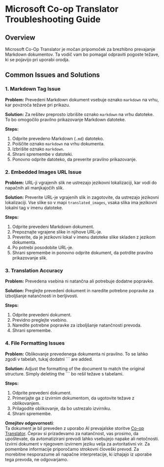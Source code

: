 <!--
CO_OP_TRANSLATOR_METADATA:
{
  "original_hash": "0788d7ebe4876c9be89132f48e09b26d",
  "translation_date": "2025-06-12T12:31:42+00:00",
  "source_file": "getting_started/troubleshooting.md",
  "language_code": "sl"
}
-->
# Microsoft Co-op Translator Troubleshooting Guide


## Overview
Microsoft Co-Op Translator je močan pripomoček za brezhibno prevajanje Markdown dokumentov. Ta vodič vam bo pomagal odpraviti pogoste težave, ki se pojavijo pri uporabi orodja.

## Common Issues and Solutions

### 1. Markdown Tag Issue
**Problem:** Prevedeni Markdown dokument vsebuje oznako `markdown` na vrhu, kar povzroča težave pri prikazu.

**Solution:** Za rešitev preprosto izbrišite oznako `markdown` na vrhu datoteke. To bo omogočilo pravilno prikazovanje Markdown datoteke.

**Steps:**
1. Odprite prevedeno Markdown (`.md`) datoteko.
2. Poiščite oznako `markdown` na vrhu dokumenta.
3. Izbrišite oznako `markdown`.
4. Shrani spremembe v datoteki.
5. Ponovno odprite datoteko, da preverite pravilno prikazovanje.

### 2. Embedded Images URL Issue
**Problem:** URL-ji vgrajenih slik ne ustrezajo jezikovni lokalizaciji, kar vodi do napačnih ali manjkajočih slik.

**Solution:** Preverite URL-je vgrajenih slik in zagotovite, da ustrezajo jezikovni lokalizaciji. Vse slike so v mapi `translated_images`, vsaka slika ima jezikovni lokalni tag v imenu datoteke.

**Steps:**
1. Odprite prevedeni Markdown dokument.
2. Prepoznajte vgrajene slike in njihove URL-je.
3. Preverite, da je jezikovni lokal v imenu datoteke slike skladen z jezikom dokumenta.
4. Po potrebi posodobite URL-je.
5. Shrani spremembe in ponovno odprite dokument, da potrdite pravilno prikazovanje slik.

### 3. Translation Accuracy
**Problem:** Prevedena vsebina ni natančna ali potrebuje dodatne popravke.

**Solution:** Preglejte prevedeni dokument in naredite potrebne popravke za izboljšanje natančnosti in berljivosti.

**Steps:**
1. Odprite prevedeni dokument.
2. Previdno preglejte vsebino.
3. Naredite potrebne popravke za izboljšanje natančnosti prevoda.
4. Shrani spremembe.

### 4. File Formatting Issues
**Problem:** Oblikovanje prevedenega dokumenta ni pravilno. To se lahko zgodi v tabelah, tukaj dodatni ``` are added.

**Solution:** Adjust the formatting of the document to match the original structure. Simply deleting the ``` bo rešil težave s tabelami.

**Steps:**
1. Odprite prevedeni dokument.
2. Primerjajte ga z izvirnim dokumentom, da ugotovite težave z oblikovanjem.
3. Prilagodite oblikovanje, da bo ustrezalo izvirniku.
4. Shrani spremembe.

**Omejitev odgovornosti**:  
Ta dokument je bil preveden z uporabo AI prevajalske storitve [Co-op Translator](https://github.com/Azure/co-op-translator). Čeprav si prizadevamo za natančnost, vas prosimo, da upoštevate, da avtomatizirani prevodi lahko vsebujejo napake ali netočnosti. Izvirni dokument v njegovem izvirnem jeziku velja za avtoritativni vir. Za pomembne informacije priporočamo strokovni človeški prevod. Za morebitne nesporazume ali napačne interpretacije, ki izhajajo iz uporabe tega prevoda, ne odgovarjamo.